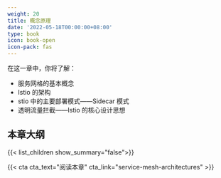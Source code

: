 ```yaml
---
weight: 20
title: 概念原理
date: '2022-05-18T00:00:00+08:00'
type: book
icon: book-open
icon-pack: fas
---
```


在这一章中，你将了解：

- 服务网格的基本概念
- Istio 的架构
- stio 中的主要部署模式——Sidecar 模式
- 透明流量拦截——Istio 的核心设计思想

## 本章大纲

{{< list_children show_summary="false">}}

{{< cta cta_text="阅读本章" cta_link="service-mesh-architectures" >}}